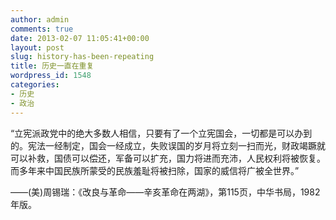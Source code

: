 ```yaml
---
author: admin
comments: true
date: 2013-02-07 11:05:41+00:00
layout: post
slug: history-has-been-repeating
title: 历史一直在重复
wordpress_id: 1548
categories:
- 历史
- 政治
---
```


“立宪派政党中的绝大多数人相信，只要有了一个立宪国会，一切都是可以办到的。宪法一经制定，国会一经成立，失败误国的岁月将立刻一扫而光，财政竭蹶就可以补救，国债可以偿还，军备可以扩充，国力将进而充沛，人民权利将被恢复。而多年来中国民族所蒙受的民族羞耻将被扫除，国家的威信将广被全世界。”

——(美)周锡瑞：《改良与革命——辛亥革命在两湖》，第115页，中华书局，1982年版。
